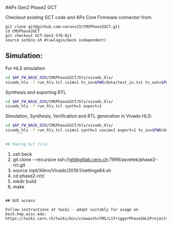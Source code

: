 #APx Gen2 Phase2 GCT

Checkout existing GCT code and APx Core Firmware connector from:
```
git clone git@github.com:varuns23/CMSPhase2GCT.git
cd CMSPhase2GCT
git checkout GCT-Gen2-576-Bit
source setEnv.sh #(uwlogin/beck independent)
```

## Simulation:

For HLS simulation
```bash
cd $AP_FW_BASE_DIR/CMSPhase2GCT/hls/vivado_hls/
vivado_hls -f run_hls.tcl csim=1 tv_in=$PWD/data/test_in.txt tv_out=$PWD/data/test_out.txt tv_ref=$PWD/data/test_out_ref.txt
```

Synthesis and exporting RTL
```bash
cd $AP_FW_BASE_DIR/CMSPhase2GCT/hls/vivado_hls/
vivado_hls -f run_hls.tcl synth=1 export=1
```
Simulation, Synthesis, Verification and RTL generation in Vivado HLS:
```bash
cd $AP_FW_BASE_DIR/CMSPhase2GCT/hls/vivado_hls/
vivado_hls -f run_hls.tcl csim=1 synth=1 cosim=1 export=1 tv_in=$PWD/data/test_in.txt tv_out=$PWD/data/test_out.txt tv_ref=$PWD/data/test_out_ref.txt
     ```

## Making bit file:
```
1) ssh beck
2) git clone --recursive ssh://git@gitlab.cern.ch:7999/asvetek/phase2-rct.git
3) source /opt/Xilinx/Vivado/2019.1/settings64.sh
4) cd phase2-rct/
5) mkdir build
6) make
```

## GUI access
 
Follow instructions at twiki - adapt suitably for usage on beck.hep.wisc.edu:
https://twiki.cern.ch/twiki/bin/viewauth/CMS/L1TriggerPhase2HLSProjects
